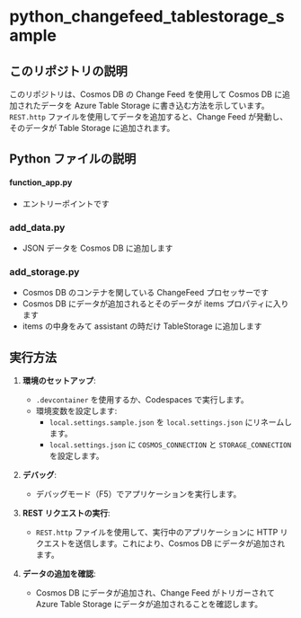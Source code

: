 # python_changefeed_tablestorage_sample

## このリポジトリの説明

このリポジトリは、Cosmos DB の Change Feed を使用して Cosmos DB に追加されたデータを Azure Table Storage に書き込む方法を示しています。`REST.http` ファイルを使用してデータを追加すると、Change Feed が発動し、そのデータが Table Storage に追加されます。

## Python ファイルの説明

#### function_app.py
- エントリーポイントです

### add_data.py
- JSON データを Cosmos DB に追加します

### add_storage.py
- Cosmos DB のコンテナを関している ChangeFeed プロセッサーです
- Cosmos DB にデータが追加されるとそのデータが items プロパティに入ります
- items の中身をみて assistant の時だけ TableStorage に追加します


## 実行方法

1. **環境のセットアップ**:
   - `.devcontainer` を使用するか、Codespaces で実行します。
   - 環境変数を設定します:
     - `local.settings.sample.json` を `local.settings.json` にリネームします。
     - `local.settings.json` に `COSMOS_CONNECTION` と `STORAGE_CONNECTION` を設定します。

2. **デバッグ**:
   - デバッグモード（F5）でアプリケーションを実行します。

3. **REST リクエストの実行**:
   - `REST.http` ファイルを使用して、実行中のアプリケーションに HTTP リクエストを送信します。これにより、Cosmos DB にデータが追加されます。

4. **データの追加を確認**:
   - Cosmos DB にデータが追加され、Change Feed がトリガーされて Azure Table Storage にデータが追加されることを確認します。
